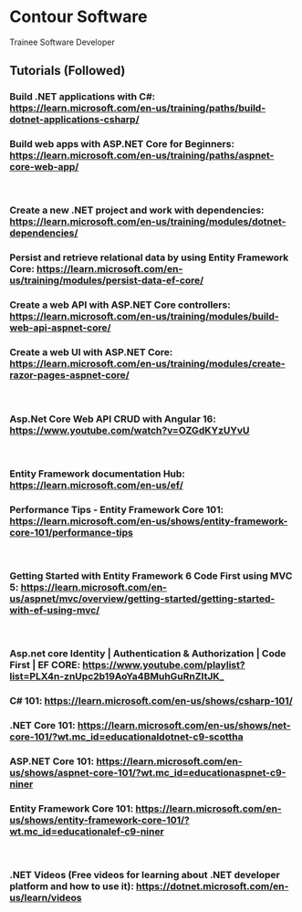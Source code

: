 # Contour Software
Trainee Software Developer
<br>
## Tutorials (Followed)

### Build .NET applications with C#: https://learn.microsoft.com/en-us/training/paths/build-dotnet-applications-csharp/
### Build web apps with ASP.NET Core for Beginners: https://learn.microsoft.com/en-us/training/paths/aspnet-core-web-app/
<br />

### Create a new .NET project and work with dependencies: https://learn.microsoft.com/en-us/training/modules/dotnet-dependencies/
### Persist and retrieve relational data by using Entity Framework Core: https://learn.microsoft.com/en-us/training/modules/persist-data-ef-core/
### Create a web API with ASP.NET Core controllers: https://learn.microsoft.com/en-us/training/modules/build-web-api-aspnet-core/
### Create a web UI with ASP.NET Core: https://learn.microsoft.com/en-us/training/modules/create-razor-pages-aspnet-core/
<br />

### Asp.Net Core Web API CRUD with Angular 16: https://www.youtube.com/watch?v=OZGdKYzUYvU
<br />

### Entity Framework documentation Hub: https://learn.microsoft.com/en-us/ef/
### Performance Tips - Entity Framework Core 101: https://learn.microsoft.com/en-us/shows/entity-framework-core-101/performance-tips
<br />

### Getting Started with Entity Framework 6 Code First using MVC 5: https://learn.microsoft.com/en-us/aspnet/mvc/overview/getting-started/getting-started-with-ef-using-mvc/
<br />

### Asp.net core Identity | Authentication & Authorization | Code First | EF CORE: https://www.youtube.com/playlist?list=PLX4n-znUpc2b19AoYa4BMuhGuRnZItJK_
### C# 101: https://learn.microsoft.com/en-us/shows/csharp-101/
### .NET Core 101: https://learn.microsoft.com/en-us/shows/net-core-101/?wt.mc_id=educationaldotnet-c9-scottha
### ASP.NET Core 101: https://learn.microsoft.com/en-us/shows/aspnet-core-101/?wt.mc_id=educationaspnet-c9-niner
### Entity Framework Core 101: https://learn.microsoft.com/en-us/shows/entity-framework-core-101/?wt.mc_id=educationalef-c9-niner
<br />

### .NET Videos (Free videos for learning about .NET developer platform and how to use it): https://dotnet.microsoft.com/en-us/learn/videos
<br />

